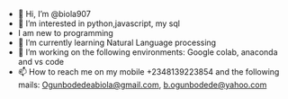 - 👋 Hi, I’m @biola907
- 👀 I’m interested in python,javascript, my sql 
- I am new to programming 
- 🌱 I’m currently learning Natural Language processing 
- 💞️ I’m working on the following environments: Google colab, anaconda and vs code
- 📫 How to reach me on my mobile +2348139223854 and the following mails: Ogunbodedeabiola@gmail.com, b.ogunbodede@yahoo.com 

<!---
biola907/biola907 is a ✨ special ✨ repository because its `README.md` (this file) appears on your GitHub profile.
You can click the Preview link to take a look at your changes.
--->
